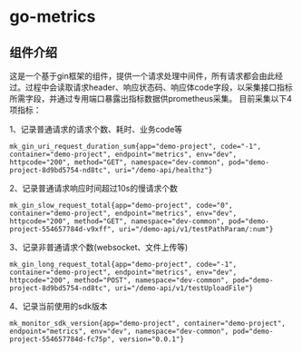 # go-metrics



## 组件介绍
这是一个基于gin框架的组件，提供一个请求处理中间件，所有请求都会由此经过。过程中会读取请求header、响应状态码、响应体code字段，以采集接口指标所需字段，并通过专用端口暴露出指标数据供prometheus采集。
目前采集以下4项指标：

1、记录普通请求的请求个数、耗时、业务code等
```
mk_gin_uri_request_duration_sum{app="demo-project", code="-1", container="demo-project", endpoint="metrics", env="dev", httpcode="200", method="GET", namespace="dev-common", pod="demo-project-8d9bd5754-nd8tc", uri="/demo-api/healthz"}
```

2、记录普通请求响应时间超过10s的慢请求个数
```
mk_gin_slow_request_total{app="demo-project", code="0", container="demo-project", endpoint="metrics", env="dev", httpcode="200", method="GET", namespace="dev-common", pod="demo-project-554657784d-v9xff", uri="/demo-api/v1/testPathParam/:num"}
```

3、记录非普通请求个数(websocket、文件上传等)
```
mk_gin_long_request_total{app="demo-project", code="-1", container="demo-project", endpoint="metrics", env="dev", httpcode="200", method="POST", namespace="dev-common", pod="demo-project-8d9bd5754-nd8tc", uri="/demo-api/v1/testUploadFile"}
```

4、记录当前使用的sdk版本
```
mk_monitor_sdk_version{app="demo-project", container="demo-project", endpoint="metrics", env="dev", namespace="dev-common", pod="demo-project-554657784d-fc75p", version="0.0.1"}
```

